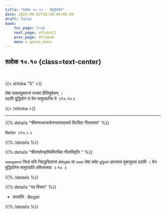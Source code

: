 ```yaml
---
title: "श्लोक १०.१० - विभूतियोग"
date: 2023-09-02T18:50:45+05:30
draft: false
book:
    toc_page: true
    next_page: shloka11
    prev_page: shloka9
    menu : geeta_menu
---
```



## श्लोक १०.१० {class=text-center}

<br/>

{{< shloka  "0"  >}}

तेषां सततयुक्तानां भजतां प्रीतिपूर्वकम् ।  
ददामि बुद्धियोगं तं येन मामुपयान्ति ते ॥१०.१०॥  

{{< /shloka >}}

---


{{% details "श्रीमन्मध्वाचार्यभगवत्पादाचर्य विरचित  गीताभाष्य" %}}

Refer ॥१०.८॥

{{% /details %}}


{{% details "श्रीराघवेन्द्रतीर्थविरचित गीताविवृतिः " %}}

`सततयुक्तानां` नित्यं मयि निबद्धचित्तानां `प्रीतिपूर्वकं` 
मां `भजतां` तेषां तमेव `बुद्धियोगं` ज्ञानरूपं मुक्त्युपायं 
ददामि । येन बुद्धियोगेन मामुपयांति तमित्यन्वयः ॥ १० ॥

{{% /details %}}


{{% details "पद विचार" %}}

- उपयांति : Beget

{{% /details %}}
